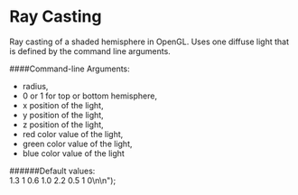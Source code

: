 Ray Casting
===========

Ray casting of a shaded hemisphere in OpenGL. Uses one diffuse light
that is defined by the command line arguments.  


####Command-line Arguments:   
- radius,   
- 0 or 1 for top or bottom hemisphere,   
- x position of the light,   
- y position of the light,   
- z position of the light,   
- red color value of the light,   
- green color value of the light,   
- blue color value of the light   

######Default values:   
1.3  1  0.6  1.0  2.2  0.5  1  0\n\n");